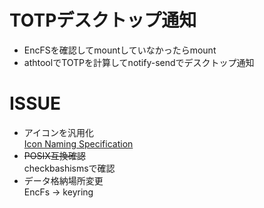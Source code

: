 # TOTPデスクトップ通知

* EncFSを確認してmountしていなかったらmount
* athtoolでTOTPを計算してnotify-sendでデスクトップ通知


# ISSUE

* アイコンを汎用化  
[Icon Naming Specification](https://specifications.freedesktop.org/icon-naming-spec/icon-naming-spec-latest.html "Icon Naming Specification")
* ~~POSIX互換確認~~  
checkbashismsで確認
* データ格納場所変更  
EncFs -> keyring
